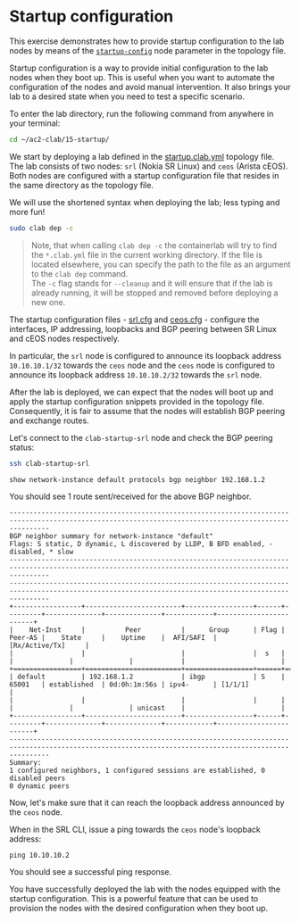 # Startup configuration

This exercise demonstrates how to provide startup configuration to the lab nodes by means of the [`startup-config`](https://containerlab.dev/manual/nodes/#startup-config) node parameter in the topology file.

Startup configuration is a way to provide initial configuration to the lab nodes when they boot up. This is useful when you want to automate the configuration of the nodes and avoid manual intervention. It also brings your lab to a desired state when you need to test a specific scenario.

To enter the lab directory, run the following command from anywhere in your terminal:

```bash
cd ~/ac2-clab/15-startup/
```

We start by deploying a lab defined in the [startup.clab.yml](startup.clab.yml) topology file. The lab consists of two nodes: `srl` (Nokia SR Linux) and `ceos` (Arista cEOS). Both nodes are configured with a startup configuration file that resides in the same directory as the topology file.

We will use the shortened syntax when deploying the lab; less typing and more fun!

```bash
sudo clab dep -c
```

> Note, that when calling `clab dep -c` the containerlab will try to find the `*.clab.yml` file in the current working directory. If the file is located elsewhere, you can specify the path to the file as an argument to the `clab dep` command.  
> The `-c` flag stands for `--cleanup` and it will ensure that if the lab is already running, it will be stopped and removed before deploying a new one.

The startup configuration files - [srl.cfg](srl.cfg) and [ceos.cfg](ceos.cfg) - configure the interfaces, IP addressing, loopbacks and BGP peering between SR Linux and cEOS nodes respectively.

In particular, the `srl` node is configured to announce its loopback address `10.10.10.1/32` towards the `ceos` node and the `ceos` node is configured to announce its loopback address `10.10.10.2/32` towards the `srl` node.

After the lab is deployed, we can expect that the nodes will boot up and apply the startup configuration snippets provided in the topology file. Consequently, it is fair to assume that the nodes will establish BGP peering and exchange routes.

Let's connect to the `clab-startup-srl` node and check the BGP peering status:

```bash
ssh clab-startup-srl
```

```srl
show network-instance default protocols bgp neighbor 192.168.1.2
```

You should see 1 route sent/received for the above BGP neighbor.

```srl
------------------------------------------------------------------------------------------------------------------------------------------------------
BGP neighbor summary for network-instance "default"
Flags: S static, D dynamic, L discovered by LLDP, B BFD enabled, - disabled, * slow
------------------------------------------------------------------------------------------------------------------------------------------------------
------------------------------------------------------------------------------------------------------------------------------------------------------
+-----------------+------------------------+-----------------+------+---------+--------------+--------------+------------+------------------------+
|    Net-Inst     |          Peer          |      Group      | Flag | Peer-AS |    State     |    Uptime    |  AFI/SAFI  |     [Rx/Active/Tx]     |
|                 |                        |                 |  s   |         |              |              |            |                        |
+=================+========================+=================+======+=========+==============+==============+============+========================+
| default         | 192.168.1.2            | ibgp            | S    | 65001   | established  | 0d:0h:1m:56s | ipv4-      | [1/1/1]                |
|                 |                        |                 |      |         |              |              | unicast    |                        |
+-----------------+------------------------+-----------------+------+---------+--------------+--------------+------------+------------------------+
------------------------------------------------------------------------------------------------------------------------------------------------------
Summary:
1 configured neighbors, 1 configured sessions are established, 0 disabled peers
0 dynamic peers
```

Now, let's make sure that it can reach the loopback address announced by the `ceos` node.

When in the SRL CLI, issue a ping towards the `ceos` node's loopback address:

```
ping 10.10.10.2
```

You should see a successful ping response.

You have successfully deployed the lab with the nodes equipped with the startup configuration. This is a powerful feature that can be used to provision the nodes with the desired configuration when they boot up.
